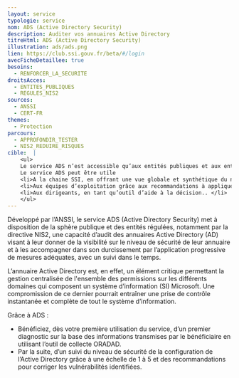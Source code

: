 ```yaml
---
layout: service
typologie: service
nom: ADS (Active Directory Security)
description: Auditer vos annuaires Active Directory
titreHtml: ADS (Active Directory Security)
illustration: ads/ads.png
lien: https://club.ssi.gouv.fr/beta/#/login
avecFicheDetaillee: true
besoins:
  - RENFORCER_LA_SECURITE
droitsAcces:
  - ENTITES_PUBLIQUES
  - REGULES_NIS2
sources:
  - ANSSI
  - CERT-FR
themes:
  - Protection
parcours:
  - APPROFONDIR_TESTER
  - NIS2_REDUIRE_RISQUES
cible:  |
    <ul>
    Le service ADS n’est accessible qu’aux entités publiques et aux entités régulées notamment par la directive NIS2.
    Le service ADS peut être utile
    <li>A la chaine SSI, en offrant une vue globale et synthétique du niveau de sécurité, à travers des tableaux de bord et des indicateurs associés.</li>
    <li>Aux équipes d’exploitation grâce aux recommandations à appliquer et à un accompagnement dans le pilotage de leurs équipes techniques et/ou de leurs prestataires.</li>
    <li>Aux dirigeants, en tant qu’outil d’aide à la décision.. </li>
    </ul>
---
```

Développé par l’ANSSI, le service ADS (Active Directory Security) met à disposition de la sphère publique et des entités régulées, notamment par la directive NIS2, une capacité d’audit des annuaires Active Directory (AD)  visant à leur donner de la visibilité sur le niveau de sécurité de leur annuaire et à les accompagner dans son durcissement par l’application progressive de mesures adéquates, avec un suivi dans le temps.

L’annuaire Active Directory est, en effet, un élément critique permettant la gestion centralisée de l'ensemble des permissions sur les différents domaines qui composent un système d’information (SI) Microsoft. Une compromission de ce dernier pourrait entraîner une prise de contrôle instantanée et complète de tout le système d’information.

Grâce à ADS :
<ul>
  <li>Bénéficiez, dès votre première utilisation du service, d’un premier diagnostic sur la base des informations transmises par le bénéficiaire en utilisant l’outil de collecte ORADAD. </li>
  <li>Par la suite, d’un suivi du niveau de sécurité de la configuration de l’Active Directory grâce à une échelle de 1 à 5 et des recommandations pour corriger les vulnérabilités identifiées. </li>
</ul>
